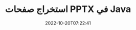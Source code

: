---
############################# Static ############################
layout: "auto-gen-merger"
date: 2022-10-20T07:22:41
draft: false
otherformats: vdx vsdm vsdx vssm vssx vstm vstx vsx vtx xlam xls xlsb xlsm xlsx xlt xltm

############################# Head ############################
head_title: "استخراج صفحات PPTX في Java"
head_description: "استخرج سريعًا الصفحات من ملف PPTX في Java. احفظ المستند الجديد الذي يحتوي على الصفحات المحددة باستخدام واجهة برمجة تطبيقات دمج المستندات."

############################# Header ############################
title: "استخراج صفحات PPTX في Java"
description: "استخراج صفحات PPTX ببضعة أسطر من كود Java."
bg_image: "https://cms.admin.containerize.com/templates/aspose/App_Themes/V3/images/bg/header1.png"
bg_overlay: false
button:
    enable: true
    icon: "fas fa-arrow-down"
    label: "تحميل النسخة التجريبية المجانية"
    link: "https://downloads.groupdocs.com/merger/java"

############################# SubMenu ############################
submenu:
    enable: true

    left:
        img_alt: "GroupDocs.Merger for Java"
        image: "https://cms.admin.containerize.com/templates/groupdocs/images/product-logos/90x90-noborder/groupdocs-merger-java.png"
        product: "GroupDocs.Merger"
        platform: "Java"

    middle:
        button:

            # button loop
            - link: "https://apireference.groupdocs.com/merger/java"
              text: "مرجع API"

            # button loop
            - link: "https://github.com/groupdocs-merger"
              text: "أمثلة التعليمات البرمجية"

            # button loop
            - link: "https://products.groupdocs.app/merger/family"
              text: "العروض التوضيحية الحية"

            # button loop
            - link: "https://purchase.groupdocs.com/pricing/merger/java"
              text: "التسعير"

    right:
        link_download: "https://downloads.groupdocs.com/merger"
        link_learn: "https://docs.groupdocs.com/merger/java"
        link_buy: "https://purchase.groupdocs.com"

############################# About ############################
about:
    enable: true
    title: "حول واجهة برمجة تطبيقات GroupDocs.Merger for Java"
    content: |
        يقدم [GroupDocs.Merger for Java](/ar/merger/java/) حلاً بسيطًا للدمج والتقسيم بأمان بين مجموعة كبيرة من تنسيقات المستندات بما في ذلك PDF و Microsoft Office (Word و Excel و PowerPoint و OneNote) و OpenDocument و HTML والصور وغيرها الكثير داخل تطبيقات Java. من خلال إضافة بضعة أسطر فقط من التعليمات البرمجية ، قم بتنفيذ العديد من عمليات المستندات مثل نقل أو إزالة أو تدوير أو تبديل أو استخراج أو تغيير اتجاه الصفحات داخل المستندات. تدعم المستندات التي تدمج API أيضًا معاينة صفحات المستند كصورة لتحليل بنية المستند وتنسيقه ومحتواه على الصفحة.
        
        GroupDocs.Merger API هو الخيار الصحيح لحلول الشركات التي تحتاج إلى ميزات استخراج صفحة الملف. يتم دعم واجهات برمجة التطبيقات هذه بشكل جيد على جميع أنظمة التشغيل والأنظمة الأساسية بما في ذلك J2SE 7.0 (1.7), J2SE 8.0 (1.8), Java 10.

############################# Steps ############################
steps:
    enable: true
    title_left: "استخراج صفحات الملف PPTX في Java"
    content_left: |
        يسهّل [GroupDocs.Merger for Java](/ar/merger/java/) على مطوري Java استخراج الصفحات المطلوبة من ملف PPTX وحفظها باسم ملف جديد يحتوي على الصفحات المحددة من خلال تنفيذ بضع خطوات سهلة.
        
        * تهيئة **ExtractOptions** بأرقام الصفحات التي يجب أن تظهر في المستند الناتج.
        * قم بإنشاء مثيل جديد من **Merger** وتمرير مسار مستند المصدر كمعامل مُنشئ.
        * استدعاء **ExtractPages** ومرر **ExtractOptions** الكائن.
        * اتصل بـ **Save** وحدد مسار الملف لحفظ المستند الناتج.

    title_right: "متطلبات النظام"
    content_right: |
        يتم دعم واجهات برمجة تطبيقات GroupDocs.Merger for Java على جميع الأنظمة الأساسية وأنظمة التشغيل الرئيسية. قبل تنفيذ الكود أدناه ، يرجى التأكد من تثبيت المتطلبات الأساسية التالية على نظامك.

        * أنظمة التشغيل: مايكروسوفت ويندوز ، لينوكس ، ماك
        * بيئات التطوير: NetBeans, IntelliJ IDEA, Eclipse
        * إطار أعمال: J2SE 7.0 (1.7), J2SE 8.0 (1.8), Java 10
        * تنزيل أحدث إصدار من GroupDocs.Merger for Java من [Maven](https://repository.groupdocs.com/webapp/#/artifacts/browse/tree/General/repo/com/groupdocs/groupdocs-merger)
         
    code: |
     {{% merger/additional-styles %}}
     {{< merger/code-merger title="كيفية استخراج صفحات ملف PPTX باستخدام كود مثال Java">}}

        ```java    
        // استخراج صفحات الملف PPTX باستخدام GroupDocs.Merger API
        // تهيئة فئة ExtractOptions باستخدام أرقام الصفحات المحددة
        ExtractOptions extractOptions = new ExtractOptions(new int[] { 2, 5 });

        // إنشاء دمج مع مستند الإدخال PPTX
        Merger merger = new Merger("input.pptx");

        // استدعاء طريقة extractPages ومرر كائن ExtractOptions إليها
        merger.extractPages(extractOptions);
    
        // استدعاء طريقة حفظ لحفظ المستند الناتج مع الصفحات المستخرجة
        merger.save("output.pptx");
        ```
     {{< /merger/code-merger >}}

############################# Demos ############################
demos:
    enable: true
    title: "عروض توضيحية مباشرة - استخراج صفحات PPTX عبر الإنترنت"
    content: |
       استخرج صفحات ملف PPTX الآن من خلال زيارة موقع ويب [GroupDocs.Merger Live Demos](https://products.groupdocs.app/splitter/extract-pages/pptx).
       يحتوي العرض التوضيحي المباشر على الفوائد التالية.
        
############################# About Formats ############################
about_formats:
    enable: true

############################# More Formats ############################
more_formats:
    enable: true
    title: "استخراج الصفحات من تنسيقات المستندات الأخرى"
    content: |
        Java دمج المستندات وتقسيم واجهة برمجة التطبيقات لتنسيقات الملفات والصور. قم باستخراج بعض تنسيقات الملفات الشائعة كما هو مذكور أدناه.

############################# Back to top ###############################
back_to_top:
    enable: true
---